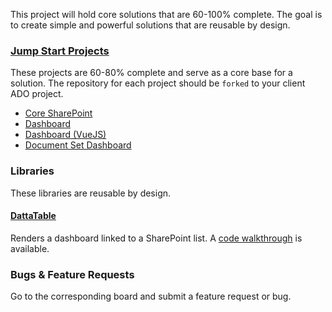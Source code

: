 This project will hold core solutions that are 60-100% complete. The goal is to create simple and powerful solutions that are reusable by design.

### [Jump Start Projects](/jump-start-projects)

These projects are 60-80% complete and serve as a core base for a solution. The repository for each project should be `forked` to your client ADO project.

* [Core SharePoint](/jump-start-projects/available-projects/core-sp)
* [Dashboard](/jump-start-projects/available-projects/dashboard)
* [Dashboard (VueJS)](/jump-start-projects/available-projects/dashboard-vue)
* [Document Set Dashboard](/jump-start-projects/available-projects/docset-dashboard)

### Libraries

These libraries are reusable by design.

#### [DattaTable](/dattatable)

Renders a dashboard linked to a SharePoint list. A [code walkthrough](https://github.com/gunjandatta/sp-dashboard/wiki) is available.

### Bugs & Feature Requests

Go to the corresponding board and submit a feature request or bug.
